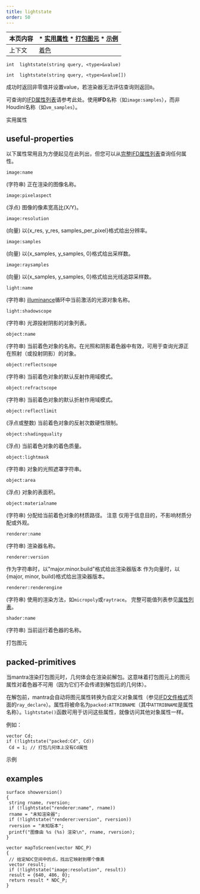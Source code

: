 ```yaml
---
title: lightstate
order: 50
---
```


| 本页内容 | * [实用属性](#useful-properties) * [打包图元](#packed-primitives) * [示例](#examples) | 
| --- | --- | 
| 上下文 | [着色](../contexts/shading.html) | 

`int  lightstate(string query, <type>&value)` 

`int  lightstate(string query, <type>&value[])` 

成功时返回非零值并设置value，若渲染器无法评估查询则返回`0`。 

可查询的[IFD属性列表](../../props/mantra.html)请参考此处。使用**IFD**名称（如`image:samples`），而非Houdini名称（如`vm_samples`）。 

实用属性 

## useful-properties 

以下属性常用且为方便起见在此列出，但您可以从[完整IFD属性列表](../../props/mantra.html)查询任何属性。 

`image:name` 

(字符串) 正在渲染的图像名称。 

`image:pixelaspect` 

(浮点) 图像的像素宽高比(X/Y)。 

`image:resolution` 

(向量) 以{x_res, y_res, samples_per_pixel}格式给出分辨率。 

`image:samples` 

(向量) 以{x_samples, y_samples, 0}格式给出采样数。 

`image:raysamples` 

(向量) 以{x_samples, y_samples, 0}格式给出光线追踪采样数。 

`light:name` 

(字符串) [illuminance](./illuminance "遍历场景中所有光源，为每个光源调用光照着色器以设置Cl和L全局变量。")循环中当前激活的光源对象名称。 

`light:shadowscope` 

(字符串) 光源投射阴影的对象列表。 

`object:name` 

(字符串) 当前着色对象的名称。在光照和阴影着色器中有效，可用于查询光源正在照射（或投射阴影）的对象。 

`object:reflectscope` 

(字符串) 当前着色对象的默认反射作用域模式。 

`object:refractscope` 

(字符串) 当前着色对象的默认折射作用域模式。 

`object:reflectlimit` 

(浮点或整数) 当前着色对象的反射次数硬性限制。 

`object:shadingquality` 

(浮点) 当前着色对象的着色质量。 

`object:lightmask` 

(字符串) 对象的光照遮罩字符串。 

`object:area` 

(浮点) 对象的表面积。 

`object:materialname` 

(字符串) 分配给当前着色对象的材质路径。 
注意 
仅用于信息目的，不影响材质分配或外观。 

`renderer:name` 

(字符串) 渲染器名称。 

`renderer:version` 

作为字符串时，以"major.minor.build"格式给出渲染器版本 
作为向量时，以{major, minor, build}格式给出渲染器版本。 

`renderer:renderengine` 

(字符串) 使用的渲染方法，如`micropoly`或`raytrace`。 
完整可能值列表参见[属性列表](../../props/mantra.html)。 

`shader:name` 

(字符串) 当前运行着色器的名称。 

打包图元 

## packed-primitives 

当mantra渲染打包图元时，几何体会在渲染前解包。这意味着打包图元上的图元属性对着色器不可用（因为它们不会传递到解包后的几何体）。 

在解包前，mantra会自动将图元属性转换为自定义对象属性（参见[IFD文件格式](../../render/ifd.html)页面的`ray_declare`）。属性将被命名为`packed:ATTRIBNAME`（其中`ATTRIBNAME`是属性名称）。`lightstate()`函数可用于访问这些属性，就像访问其他对象属性一样。 

例如： 

```vex 
vector Cd; 
if (!lightstate("packed:Cd", Cd)) 
 Cd = 1; // 打包几何体上没有Cd属性 

``` 

示例 

## examples 

```vex 
surface showversion() 
{ 
 string rname, rversion; 
 if (!lightstate("renderer:name", rname)) 
 rname = "未知渲染器"; 
 if (!lightstate("renderer:version", rversion)) 
 rversion = "未知版本"; 
 printf("图像由 %s (%s) 渲染\n", rname, rversion); 
} 

vector mapToScreen(vector NDC_P) 
{ 
 // 给定NDC空间中的点，找出它映射到哪个像素 
 vector result; 
 if (!lightstate("image:resolution", result)) 
 result = {640, 486, 0}; 
 return result * NDC_P; 
} 

```
